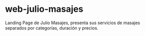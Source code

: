 # web-julio-masajes
Landing Page de Julio Masajes, presenta sus servicios de masajes separados por categorías, duración y precios.
